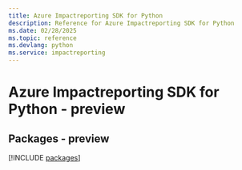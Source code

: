 ```yaml
---
title: Azure Impactreporting SDK for Python
description: Reference for Azure Impactreporting SDK for Python
ms.date: 02/28/2025
ms.topic: reference
ms.devlang: python
ms.service: impactreporting
---
```

# Azure Impactreporting SDK for Python - preview
## Packages - preview
[!INCLUDE [packages](impactreporting-index.md)]
